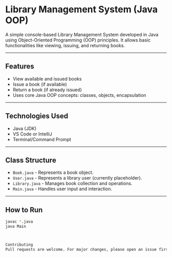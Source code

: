 # Library Management System (Java OOP)

A simple console-based Library Management System developed in Java using Object-Oriented Programming (OOP) principles. It allows basic functionalities like viewing, issuing, and returning books.

---

## Features

- View available and issued books
- Issue a book (if available)
- Return a book (if already issued)
- Uses core Java OOP concepts: classes, objects, encapsulation

---

## Technologies Used

- Java (JDK)
- VS Code or IntelliJ
- Terminal/Command Prompt

---

## Class Structure

- `Book.java` - Represents a book object.
- `User.java` - Represents a library user (currently placeholder).
- `Library.java` - Manages book collection and operations.
- `Main.java` - Handles user input and interaction.

---

## How to Run

```bash
javac *.java
java Main



Contributing
Pull requests are welcome. For major changes, please open an issue first.


